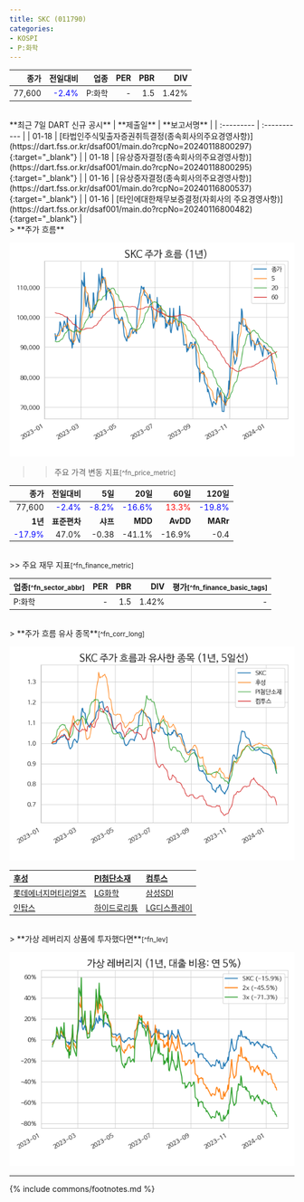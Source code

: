 ```yaml
---
title: SKC (011790)
categories:
- KOSPI
- P:화학
---
```


| **종가** | **전일대비** | **업종** | **PER** | **PBR** | **DIV** |
| -------: | -----------: | -------: | ------: | ------: | ------: |
|77,600|<span style="color: blue">-2.4%</span>|P:화학|-|1.5|1.42%|

<!-- more -->
<br>
**최근 7일 DART 신규 공시<a id="dart"></a>**
| **제출일** | **보고서명** |
| :--------- | :----------- |
| 01-18 | [타법인주식및출자증권취득결정(종속회사의주요경영사항)](https://dart.fss.or.kr/dsaf001/main.do?rcpNo=20240118800297){:target="_blank"} |
| 01-18 | [유상증자결정(종속회사의주요경영사항)](https://dart.fss.or.kr/dsaf001/main.do?rcpNo=20240118800295){:target="_blank"} |
| 01-16 | [유상증자결정(종속회사의주요경영사항)](https://dart.fss.or.kr/dsaf001/main.do?rcpNo=20240116800537){:target="_blank"} |
| 01-16 | [타인에대한채무보증결정(자회사의 주요경영사항)](https://dart.fss.or.kr/dsaf001/main.do?rcpNo=20240116800482){:target="_blank"} |

<br>
> **주가 흐름<a id="price"></a>**

![011790](/assets/images/stock/011790.png)

>> 주요 가격 변동 지표<small>[^fn_price_metric]</small>

|**종가**|**전일대비**|**5일**|**20일**|**60일**|**120일**|
|-------:|-----------:|------:|-------:|-------:|--------:|
| 77,600 | <span style="color: blue">-2.4%</span> | <span style="color: blue">-8.2%</span> | <span style="color: blue">-16.6%</span> | <span style="color: red">13.3%</span> | <span style="color: blue">-19.8%</span> |
|**1년**|**표준편차**|**샤프**|**MDD**|**AvDD**|**MARr**|
| <span style="color: blue">-17.9%</span> | 47.0% | -0.38 | -41.1% | -16.9% | -0.4 |


<br>
>> 주요 재무 지표<small>[^fn_finance_metric]</small>

| **업종**<small>[^fn_sector_abbr]</small> | **PER** | **PBR** | **DIV** | **평가**<small>[^fn_finance_basic_tags]</small> |
| :--------------------------------------- | ------: | ------: | ------: | ----------------------------------------: |
| P:화학 | - | 1.5 | 1.42% | - |


<br>
> **주가 흐름 유사 종목<a id="corr"></a>**<small>[^fn_corr_long]</small>

![011790](/assets/images/stock/011790_corr.png)

| [후성](/093370/) | [PI첨단소재](/178920/) | [컴투스](/078340/) |
|:---------------------------------------|:---------------------------------------|:---------------------------------------|
| [롯데에너지머티리얼즈](/020150/) | [LG화학](/051910/) | [삼성SDI](/006400/) |
| [인탑스](/049070/) | [하이드로리튬](/101670/) | [LG디스플레이](/034220/) |

<br>
> **가상 레버리지 상품에 투자했다면<a id="2x"></a>**<small>[^fn_lev]</small>

![011790](/assets/images/stock/011790_2x.png)

---
{% include commons/footnotes.md %}